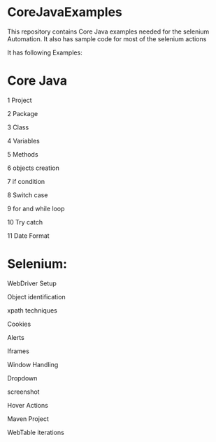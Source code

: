 # CoreJavaExamples

This repository contains Core Java examples needed for the selenium Automation. It also has sample code for most of the selenium actions

It has following Examples:

# Core Java

1 Project

2 Package

3 Class 

4 Variables

5 Methods

6 objects creation 

7 if condition

8 Switch case

9 for and while loop

10 Try catch

11 Date Format

# Selenium:

WebDriver Setup

Object identification 

xpath techniques

Cookies

Alerts

Iframes

Window Handling

Dropdown 

screenshot

Hover Actions

Maven Project

WebTable iterations
